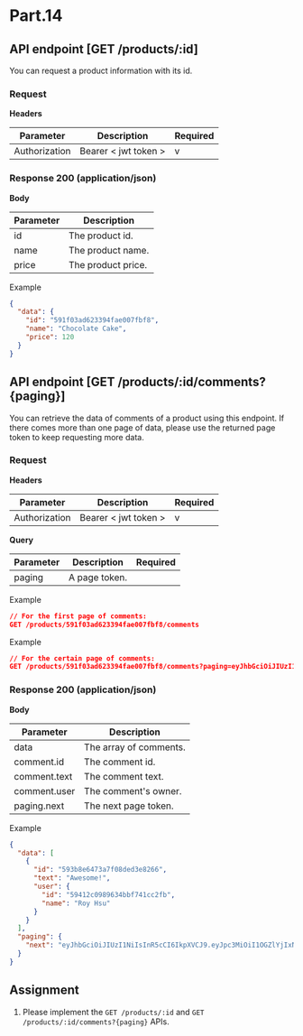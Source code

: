 # Part.14

## API endpoint [GET /products/:id]

You can request a product information with its id.

### Request

**Headers**

| Parameter | Description | Required |
| --- | --- | --- |
| Authorization | Bearer \< jwt token \> | v |

### Response 200 (application/json)

**Body**

| Parameter | Description |
| --- | --- |
| id | The product id. |
| name | The product name. |
| price | The product price. |

Example

```json
{
  "data": {
    "id": "591f03ad623394fae007fbf8",
    "name": "Chocolate Cake",
    "price": 120
  }
}
```

## API endpoint [GET /products/:id/comments?{paging}]

You can retrieve the data of comments of a product using this endpoint. If there comes more than one page of data, please use the returned page token to keep requesting more data.

### Request

**Headers**

| Parameter | Description | Required |
| --- | --- | --- |
| Authorization | Bearer \< jwt token \> | v |

**Query**

| Parameter | Description | Required |
| --- | --- | --- |
| paging | A page token. |  |

Example

```json
// For the first page of comments:
GET /products/591f03ad623394fae007fbf8/comments
```
Example

```json
// For the certain page of comments:
GET /products/591f03ad623394fae007fbf8/comments?paging=eyJhbGciOiJIUzI1NiIsInR5cCI6IkpXVCJ9.eyJpc3MiOiI1OGZlYjIxNzcyZTYyYjEwYTdlN2QxOGMiLCJsaW1pdCI6MTAsIm9mZnNldCI6MTAsInR5cGUiOiJwYWdlIiwidmVyc2lvbiI6IjEuMCJ9.jBzB-49t8e0t0irN0KBoXg-pjqBrlIixqnydLxsB9qc
```

### Response 200 (application/json)

**Body**

| Parameter | Description |
| --- | --- |
| data | The array of comments. |
| comment.id | The comment id. |
| comment.text | The comment text. |
| comment.user | The comment's owner. |
| paging.next | The next page token. |

Example

```json
{
  "data": [
    {
      "id": "593b8e6473a7f08ded3e8266",
      "text": "Awesome!",
      "user": {
        "id": "59412c0989634bbf741cc2fb",
        "name": "Roy Hsu"
      }
    }
  ],
  "paging": {
    "next": "eyJhbGciOiJIUzI1NiIsInR5cCI6IkpXVCJ9.eyJpc3MiOiI1OGZlYjIxNzcyZTYyYjEwYTdlN2QxOGMiLCJsaW1pdCI6MTAsIm9mZnNldCI6MTAsInR5cGUiOiJwYWdlIiwidmVyc2lvbiI6IjEuMCJ9.jBzB-49t8e0t0irN0KBoXg-pjqBrlIixqnydLxsB9qc"
  }
}
```

## Assignment

1. Please implement the `GET /products/:id` and `GET /products/:id/comments?{paging}` APIs.
